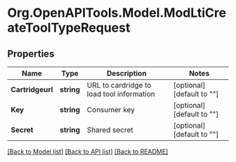 # Org.OpenAPITools.Model.ModLtiCreateToolTypeRequest

## Properties

Name | Type | Description | Notes
------------ | ------------- | ------------- | -------------
**Cartridgeurl** | **string** | URL to cardridge to load tool information | [optional] [default to ""]
**Key** | **string** | Consumer key | [optional] [default to ""]
**Secret** | **string** | Shared secret | [optional] [default to ""]

[[Back to Model list]](../README.md#documentation-for-models) [[Back to API list]](../README.md#documentation-for-api-endpoints) [[Back to README]](../README.md)

